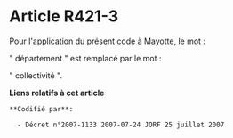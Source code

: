 # Article R421-3

Pour l'application du présent code à Mayotte, le mot :

" département " est remplacé par le mot :

" collectivité ".

**Liens relatifs à cet article**

	**Codifié par**:

	  - Décret n°2007-1133 2007-07-24 JORF 25 juillet 2007

